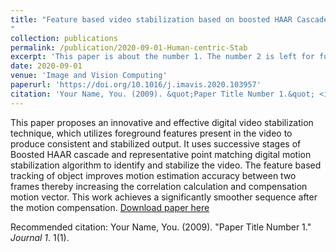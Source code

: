 ```yaml
---
title: "Feature based video stabilization based on boosted HAAR Cascade and representative point matching algorithm
"
collection: publications
permalink: /publication/2020-09-01-Human-centric-Stab
excerpt: 'This paper is about the number 1. The number 2 is left for future work.'
date: 2020-09-01
venue: 'Image and Vision Computing'
paperurl: 'https://doi.org/10.1016/j.imavis.2020.103957'
citation: 'Your Name, You. (2009). &quot;Paper Title Number 1.&quot; <i>Journal 1</i>. 1(1).'
---
```

This paper proposes an innovative and effective digital video stabilization technique, which utilizes foreground features present in the video to produce consistent and stabilized output. It uses successive stages of Boosted HAAR cascade and representative point matching digital motion stabilization algorithm to identify and stabilize the video. The feature based tracking of object improves motion estimation accuracy between two frames thereby increasing the correlation calculation and compensation motion vector. This work achieves a significantly smoother sequence after the motion compensation. 
[Download paper here](https://doi.org/10.1016/j.imavis.2020.103957)

Recommended citation: Your Name, You. (2009). "Paper Title Number 1." <i>Journal 1</i>. 1(1).